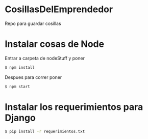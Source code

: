# CosillasDelEmprendedor
Repo para guardar cosillas 

# Instalar cosas de Node
Entrar a carpeta de nodeStuff y poner 
```bash
$ npm install
```

Despues para correr poner 
```bash
$ npm start
```

# Instalar los requerimientos para Django
```bash
$ pip install -r requerimientos.txt
```

